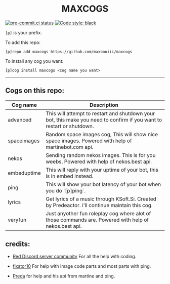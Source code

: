 <h1 align="center">MAXCOGS</h1>

[![pre-commit.ci status](https://results.pre-commit.ci/badge/github/maxbooiii/maxcogs/master.svg)](https://results.pre-commit.ci/latest/github/maxbooiii/maxcogs/master)
[![Code style: black](https://img.shields.io/badge/code%20style-black-000000.svg)](https://github.com/psf/black)

`[p]` is your prefix.

To add this repo: 

```
[p]repo add maxcogs https://github.com/maxbooiii/maxcogs
```

To install any cog you want:

```
[p]cog install maxcogs <cog name you want>
```
---------------------------------------------------------------
## Cogs on this repo: 
<table>
<thead>
<tr>
<th>Cog name</th>
<th>Description</th>
</tr>
</thead>
<tbody>
<tr>
<td>advanced</td>
<td>This will attempt to restart and shutdown your bot, this make you need to confirm if you want to restart or shutdown.</td>
</tr>
<td>spaceimages</td>
<td>Random space images cog, This will show nice space images. Powered with help of martinebot.com api.</td>
</tr>
<td>nekos</td>
<td>Sending random nekos images. This is for you weebs. Powered with help of nekos.best api.</td>
</tr>
<td>embeduptime</td>
<td>This will reply with your uptime of your bot, this is in embed instead.</td>
</tr>
<td>ping</td>
<td>This will show your bot latency of your bot when you do `[p]ping`.</td>
</tr>
<td>lyrics</td>
<td>Get lyrics of a music through KSoft.Si. Created by Predeactor. i'll continue maintain this cog.</td>
</tr>
<td>veryfun</td>
<td>Just anyother fun roleplay cog where alot of those commands are. Powered with help of nekos.best api.</td>
</tr>
</tbody>
</table>


## credits:
- [Red Discord server community](https://discord.gg/red) For all the help with coding. 

- [fixator10](https://github.com/fixator10/Fixator10-Cogs) For help with image code parts and most parts with ping.

- [Preda](https://github.com/PredaaA/predacogs) for help and his api from martine and ping.
